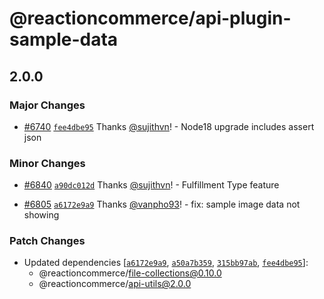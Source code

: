 # @reactioncommerce/api-plugin-sample-data

## 2.0.0

### Major Changes

- [#6740](https://github.com/reactioncommerce/reaction/pull/6740) [`fee4dbe95`](https://github.com/reactioncommerce/reaction/commit/fee4dbe952e557db8ca658dc08283ba6c7343af9) Thanks [@sujithvn](https://github.com/sujithvn)! - Node18 upgrade includes assert json

### Minor Changes

- [#6840](https://github.com/reactioncommerce/reaction/pull/6840) [`a90dc012d`](https://github.com/reactioncommerce/reaction/commit/a90dc012dd10bccf9a0b275fbd140e0abd82d7c1) Thanks [@sujithvn](https://github.com/sujithvn)! - Fulfillment Type feature

- [#6805](https://github.com/reactioncommerce/reaction/pull/6805) [`a6172e9a9`](https://github.com/reactioncommerce/reaction/commit/a6172e9a9b0012c2224796fc079ff135920ef33b) Thanks [@vanpho93](https://github.com/vanpho93)! - fix: sample image data not showing

### Patch Changes

- Updated dependencies [[`a6172e9a9`](https://github.com/reactioncommerce/reaction/commit/a6172e9a9b0012c2224796fc079ff135920ef33b), [`a50a7b359`](https://github.com/reactioncommerce/reaction/commit/a50a7b359bbb546b7abab0e0bfed4c5d8b5ad759), [`315bb97ab`](https://github.com/reactioncommerce/reaction/commit/315bb97abc3e70dcb1a89da8adca5468302b24be), [`fee4dbe95`](https://github.com/reactioncommerce/reaction/commit/fee4dbe952e557db8ca658dc08283ba6c7343af9)]:
  - @reactioncommerce/file-collections@0.10.0
  - @reactioncommerce/api-utils@2.0.0
